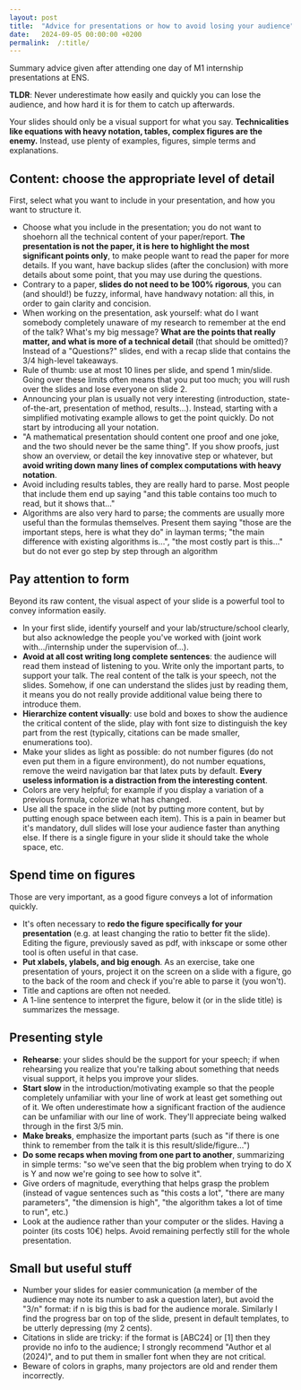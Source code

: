 ```yaml
---
layout: post
title:  "Advice for presentations or how to avoid losing your audience"
date:   2024-09-05 00:00:00 +0200
permalink:  /:title/
---
```


Summary advice given after attending one day of M1 internship presentations at ENS.


**TLDR**: Never underestimate how easily and quickly you can lose the audience, and how hard it is for them to catch up afterwards.
<!-- A presentation is very different from writing a paper or report. -->
Your slides should only be a visual support for what you say.
**Technicalities like equations with heavy notation, tables, complex figures are the enemy.**
Instead, use plenty of examples, figures, simple terms and explanations.



## Content: choose the appropriate level of detail
First, select what you want to include in your presentation, and how you want to structure it.

- Choose what you include in the presentation; you do not want to shoehorn all the technical content of your paper/report.
**The presentation  is not the paper, it is here to highlight the most significant points only**, to make people want to read the paper for more details.
If you want, have backup slides (after the conclusion) with more details about some point, that you may use during the questions.
- Contrary to a paper, **slides do not need to be 100% rigorous**, you can (and should!) be fuzzy, informal, have handwavy notation: all this, in order to gain clarity and concision.
- When working on the presentation, ask yourself: what do I want somebody completely unaware of my research to remember at the end of the talk? What's my big message? **What are the points that really matter, and what is more of a technical detail** (that should be omitted)?
    Instead of a "Questions?" slides, end with a recap slide that contains the 3/4 high-level takeaways.
- Rule of thumb: use at most 10 lines per slide, and spend 1 min/slide. Going over these limits often means that you put too much; you will rush over the slides and lose everyone on slide 2.
- Announcing your plan is usually not very interesting (introduction, state-of-the-art, presentation of method, results...).
    Instead, starting with a simplified motivating example allows to get the point quickly. Do not start by introducing all your notation.
- "A mathematical presentation should content one proof and one joke, and the two should never be the same thing".
    If you show proofs, just show an overview, or detail the key innovative step or whatever, but **avoid writing down many lines of complex computations with heavy notation**.
- Avoid including results tables, they are really hard to parse. Most people that include them end up saying "and this table contains too much to read, but it shows that..."
- Algorithms are also very hard to parse; the comments are usually more useful than the formulas themselves. Present them saying "those are the important steps, here is what they do" in layman terms; "the main difference with existing algorithms is...", "the most costly part is this..." but do not ever go step by step through an algorithm



## Pay attention to form
Beyond its raw content, the visual aspect of your slide is a powerful tool to convey information easily.

- In your first slide, identify yourself and your lab/structure/school clearly, but also acknowledge the people you've worked with (joint work with.../internship under the supervision of...).
- **Avoid at all cost writing long complete sentences**: the audience will read them instead of listening to you.
    Write only the important parts, to support your talk.
    The real content of the talk is your speech, not the slides.
    Somehow, if one can understand the slides just by reading them, it means you do not really provide additional value being there to introduce them.
- **Hierarchize content visually**: use bold and boxes to show the audience the critical content of the slide, play with font size to distinguish the key part from the rest (typically, citations can be made smaller, enumerations too).
- Make your slides as light as possible: do not number figures (do not even put them in a figure environment), do not number equations, remove the weird navigation bar that latex puts by default. **Every useless information is a distraction from the interesting content**.
- Colors are very helpful; for example if you display a variation of a previous formula, colorize what has changed.
- Use all the space in the slide (not by putting more content, but by putting enough space between each item).
    This is a pain in beamer but it's mandatory, dull slides will lose your audience faster than anything else.
    If there is a single figure in your slide it should take the whole space, etc.

## Spend time on figures
Those are very important, as a good figure conveys a lot of information quickly.
- It's often necessary to **redo the figure specifically for your presentation** (e.g. at least changing the ratio to better fit the slide).
    Editing the figure, previously saved as pdf, with inkscape or some other tool is often useful in that case.
- **Put xlabels, ylabels, and big enough**. As an exercise, take one presentation of yours, project it on the screen on a slide with a figure, go to the back of the room and check if you're able to parse it (you won't).
- Title and captions are often not needed.
- A 1-line sentence to interpret the figure, below it (or in the slide title) is summarizes the message.



## Presenting style
- **Rehearse**: your slides should be the support for your speech; if when rehearsing you realize that you're talking about something that needs visual support, it helps you improve your slides.
- **Start slow** in the introduction/motivating example so that the people completely unfamiliar with your line of work at least get something out of it.
    We often underestimate how a significant fraction of the audience can be unfamiliar with our line of work.
    They'll appreciate being walked through in the first 3/5 min.
- **Make breaks**, emphasize the important parts (such as "if there is one think to remember from the talk it is this result/slide/figure...")
- **Do some recaps when moving from one part to another**, summarizing in simple terms: "so we've seen that the big problem when trying to do X is Y and now we're going to see how to solve it".
- Give orders of magnitude, everything that helps grasp the problem (instead of vague sentences such as "this costs a lot", "there are many parameters", "the dimension is high", "the algorithm takes a lot of time to run", etc.)
- Look at the audience rather than your computer or the slides.
    Having a pointer (its costs 10€) helps.
    Avoid remaining perfectly still for the whole presentation.

## Small but useful stuff
- Number your slides for easier communication (a member of the audience may note its number to ask a question later), but avoid the "3/n" format: if n is big this is bad for the audience morale.
    Similarly I find the progress bar on top of the slide, present in default templates, to be utterly depressing (my 2 cents).
- Citations in slide are tricky: if the format is [ABC24] or [1] then they provide no info to the audience; I strongly recommend "Author et al (2024)", and to put them in smaller font when they are not critical.
- Beware of colors in graphs, many projectors are old and render them incorrectly.

